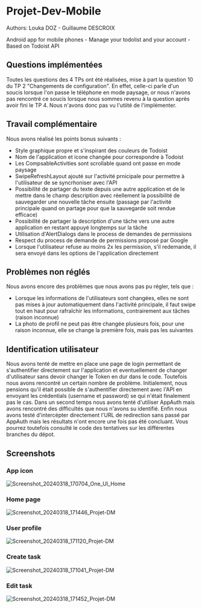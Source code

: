 # Projet-Dev-Mobile
Authors: Louka DOZ - Guillaume DESCROIX

Android app for mobile phones - Manage your todolist and your account - Based on Todoist API

## Questions implémentées
Toutes les questions des 4 TPs ont été réalisées, mise à part la question 10 du TP 2 "Changements de configuration". En effet, celle-ci parle d'un soucis lorsque l'on passe le téléphone en mode paysage, or nous n'avons pas rencontré ce soucis lorsque nous sommes revenu à la question après avoir fini le TP 4. Nous n'avons donc pas vu l'utiité de l'implémenter.

## Travail complémentaire
Nous avons réalisé les points bonus suivants :
- Style graphique propre et s'inspirant des couleurs de Todoist
- Nom de l'application et icone changée pour correspondre à Todoist
- Les CompsableActivities sont scrollable quand ont passe en mode paysage
- SwipeRefreshLayout ajouté sur l'activité prnicipale pour permettre à l'utilisateur de se syncrhoniser avec l'API
- Possibilité de partager du texte depuis une autre application et de le mettre dans le champ description avec réellement la possibilité de sauvegarder une nouvelle tâche ensuite (passage par l'activité principale quand on partage pour que la sauvegarde soit rendue efficace)
- Possibilité de partager la description d'une tâche vers une autre application en restant appuyé longtemps sur la tâche
- Utilisation d'AlertDialogs dans le process de demandes de permissions
- Respect du process de demande de permissions proposé par Google
- Lorsque l'utilisateur refuse au moins 2x les permission, s'il redemande, il sera envoyé dans les options de l'application directement

## Problèmes non réglés
Nous avons encore des problèmes que nous avons pas pu régler, tels que :
- Lorsque les informations de l'utilisateurs sont changées, elles ne sont pas mises à jour automatiquement dans l'activité principale, il faut swipe tout en haut pour rafraîchir les informations, contrairement aux tâches (raison inconnue)
- La photo de profil ne peut pas être changée plusieurs fois, pour une raison inconnue, elle se change la première fois, mais pas les suivantes

## Identification utilisateur
Nous avons tenté de mettre en place une page de login permettant de s'authentifier directement sur l'application et eventuellement de changer d'utilisateur sans devoir changer le Token en dur dans le code. Toutefois nous avons rencontré un certain nombre de problème.
Initialement, nous pensions qu'il était possible de s'authentifier directement avec l'API en envoyant les crédentials (username et password) se qui n'était finalement pas le cas. Dans un second temps nous avons tenté d'utiliser AppAuth mais avons rencontré des difficultés que nous n'avons su identifié.
Enfin nous avons testé d'intercépter directement l'URL de redirection sans passé par AppAuth mais les résultats n'ont encore une fois pas été concluant. Vous pourrez toutefois consulté le code des tentatives sur les différentes branches du dépot.

## Screenshots
### App icon
![Screenshot_20240318_170704_One_UI_Home](https://github.com/LoukaDOZ/Projet-Dev-Mobile/assets/46566140/167455fb-5c23-4384-9f11-c74a7b453e78)

### Home page
![Screenshot_20240318_171446_Projet-DM](https://github.com/LoukaDOZ/Projet-Dev-Mobile/assets/46566140/62eb95a2-7036-481e-8ce4-1e269924c093)

### User profile
![Screenshot_20240318_171120_Projet-DM](https://github.com/LoukaDOZ/Projet-Dev-Mobile/assets/46566140/6876e413-e410-438f-9cda-ae7895ef99b3)

### Create task
![Screenshot_20240318_171041_Projet-DM](https://github.com/LoukaDOZ/Projet-Dev-Mobile/assets/46566140/e22c8ecf-8709-4825-8337-65c62de461c5)

### Edit task
![Screenshot_20240318_171452_Projet-DM](https://github.com/LoukaDOZ/Projet-Dev-Mobile/assets/46566140/6f02e51b-284c-4595-9abf-833e1fe72430)
